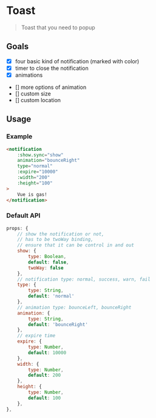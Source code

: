 # Toast

> Toast that you need to popup

## Goals

 * [x] four basic kind of notification (marked with color)
 * [x] timer to close the notification
 * [x] animations
 * [] more options of animation
 * [] custom size
 * [] custom location

## Usage

### Example

```html
<notification
    :show.sync="show"
    animation="bounceRight"
    type="normal"
    :expire="10000"
    :width="200"
    :height="100"
>
    Vue is gas!
</notification>
```
### Default API

```js
props: {
    // show the notification or not,
    // has to be twoWay binding,
    // ensure that it can be control in and out
    show: {
        type: Boolean,
        default: false,
        twoWay: false
    },
    // notification type: normal, success, warn, fail
    type: {
        type: String,
        default: 'normal'
    },
    // animation type: bounceLeft, bounceRight
    animation: {
        type: String,
        default: 'bounceRight'
    },
    // expire time
    expire: {
        type: Number,
        default: 10000
    },
    width: {
        type: Number,
        default: 200
    },
    height: {
        type: Number,
        default: 100
    },
},
```
